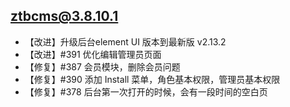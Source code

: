  
  ## ztbcms@3.8.10.1
  
  * 【改进】升级后台element UI 版本到最新版 v2.13.2
  * 【改进】#391 优化编辑管理员页面 
  * 【修复】#387 会员模块，删除会员问题 
  * 【修复】#390 添加 Install 菜单，角色基本权限，管理员基本权限
  * 【修复】#378  后台第一次打开的时候，会有一段时间的空白页 
 